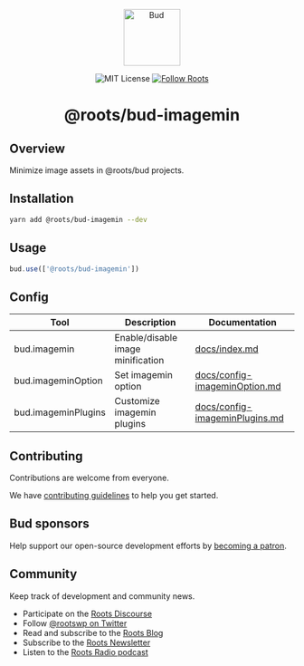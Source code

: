 <p align="center">
  <img alt="Bud" src="https://cdn.roots.io/app/uploads/logo-bud.svg" height="100">
</p>

<p align="center">
  <img alt="MIT License" src="https://img.shields.io/github/license/roots/bud?color=%23525ddc&style=flat-square">
  <a href="https://twitter.com/rootswp">
    <img alt="Follow Roots" src="https://img.shields.io/twitter/follow/rootswp.svg?style=flat-square&color=1da1f2" />
  </a>
</p>

<h1 align="center">
  <strong>@roots/bud-imagemin</strong>
</h1>

## Overview

Minimize image assets in @roots/bud projects.

## Installation

```sh
yarn add @roots/bud-imagemin --dev
```

## Usage

```js
bud.use(['@roots/bud-imagemin'])
```

## Config

| Tool                | Description                       | Documentation                                                                                             |
| ------------------- | --------------------------------- | --------------------------------------------------------------------------------------------------------- |
| bud.imagemin        | Enable/disable image minification | [docs/index.md](https://github.com/roots/bud/tree/stable/docs/config-imagemin.md)                         |
| bud.imageminOption  | Set imagemin option               | [docs/config-imageminOption.md](https://github.com/roots/bud/tree/stable/docs/config-imageminOption.md)   |
| bud.imageminPlugins | Customize imagemin plugins        | [docs/config-imageminPlugins.md](https://github.com/roots/bud/tree/stable/docs/config-imageminPlugins.md) |

## Contributing

Contributions are welcome from everyone.

We have [contributing guidelines](https://github.com/roots/guidelines/blob/master/CONTRIBUTING.md) to help you get started.

## Bud sponsors

Help support our open-source development efforts by [becoming a patron](https://www.patreon.com/rootsdev).

## Community

Keep track of development and community news.

- Participate on the [Roots Discourse](https://discourse.roots.io/)
- Follow [@rootswp on Twitter](https://twitter.com/rootswp)
- Read and subscribe to the [Roots Blog](https://roots.io/blog/)
- Subscribe to the [Roots Newsletter](https://roots.io/subscribe/)
- Listen to the [Roots Radio podcast](https://roots.io/podcast/)
